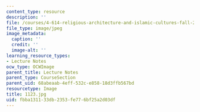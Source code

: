 ```yaml
---
content_type: resource
description: ''
file: /courses/4-614-religious-architecture-and-islamic-cultures-fall-2002/fbba131133db2353fe776bf25a2d03df_1123.jpg
file_type: image/jpeg
image_metadata:
  caption: ''
  credit: ''
  image-alt: ''
learning_resource_types:
- Lecture Notes
ocw_type: OCWImage
parent_title: Lecture Notes
parent_type: CourseSection
parent_uid: 68abeaab-4eff-532c-e858-18d3ffb567bd
resourcetype: Image
title: 1123.jpg
uid: fbba1311-33db-2353-fe77-6bf25a2d03df
---
```

